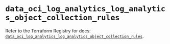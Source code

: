 # `data_oci_log_analytics_log_analytics_object_collection_rules`

Refer to the Terraform Registry for docs: [`data_oci_log_analytics_log_analytics_object_collection_rules`](https://registry.terraform.io/providers/oracle/oci/6.18.0/docs/data-sources/log_analytics_log_analytics_object_collection_rules).
